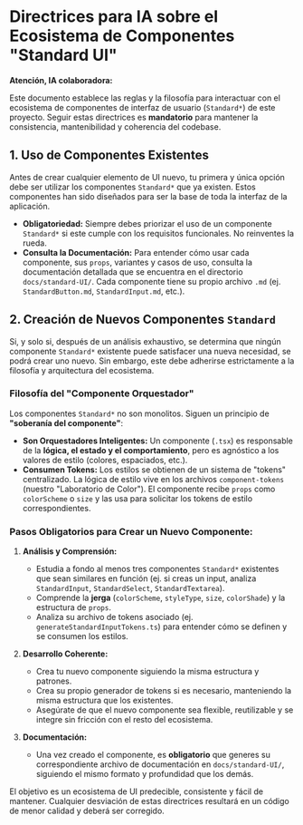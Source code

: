 # Directrices para IA sobre el Ecosistema de Componentes "Standard UI"

**Atención, IA colaboradora:**

Este documento establece las reglas y la filosofía para interactuar con el ecosistema de componentes de interfaz de usuario (`Standard*`) de este proyecto. Seguir estas directrices es **mandatorio** para mantener la consistencia, mantenibilidad y coherencia del codebase.

## 1. Uso de Componentes Existentes

Antes de crear cualquier elemento de UI nuevo, tu primera y única opción debe ser utilizar los componentes `Standard*` que ya existen. Estos componentes han sido diseñados para ser la base de toda la interfaz de la aplicación.

*   **Obligatoriedad:** Siempre debes priorizar el uso de un componente `Standard*` si este cumple con los requisitos funcionales. No reinventes la rueda.
*   **Consulta la Documentación:** Para entender cómo usar cada componente, sus `props`, variantes y casos de uso, consulta la documentación detallada que se encuentra en el directorio `docs/standard-UI/`. Cada componente tiene su propio archivo `.md` (ej. `StandardButton.md`, `StandardInput.md`, etc.).

## 2. Creación de Nuevos Componentes `Standard`

Si, y solo si, después de un análisis exhaustivo, se determina que ningún componente `Standard*` existente puede satisfacer una nueva necesidad, se podrá crear uno nuevo. Sin embargo, este debe adherirse estrictamente a la filosofía y arquitectura del ecosistema.

### Filosofía del "Componente Orquestador"

Los componentes `Standard*` no son monolitos. Siguen un principio de **"soberanía del componente"**:

*   **Son Orquestadores Inteligentes:** Un componente (`.tsx`) es responsable de la **lógica, el estado y el comportamiento**, pero es agnóstico a los valores de estilo (colores, espaciados, etc.).
*   **Consumen Tokens:** Los estilos se obtienen de un sistema de "tokens" centralizado. La lógica de estilo vive en los archivos `component-tokens` (nuestro "Laboratorio de Color"). El componente recibe `props` como `colorScheme` o `size` y las usa para solicitar los tokens de estilo correspondientes.

### Pasos Obligatorios para Crear un Nuevo Componente:

1.  **Análisis y Comprensión:**
    *   Estudia a fondo al menos tres componentes `Standard*` existentes que sean similares en función (ej. si creas un input, analiza `StandardInput`, `StandardSelect`, `StandardTextarea`).
    *   Comprende la **jerga** (`colorScheme`, `styleType`, `size`, `colorShade`) y la estructura de `props`.
    *   Analiza su archivo de tokens asociado (ej. `generateStandardInputTokens.ts`) para entender cómo se definen y se consumen los estilos.

2.  **Desarrollo Coherente:**
    *   Crea tu nuevo componente siguiendo la misma estructura y patrones.
    *   Crea su propio generador de tokens si es necesario, manteniendo la misma estructura que los existentes.
    *   Asegúrate de que el nuevo componente sea flexible, reutilizable y se integre sin fricción con el resto del ecosistema.

3.  **Documentación:**
    *   Una vez creado el componente, es **obligatorio** que generes su correspondiente archivo de documentación en `docs/standard-UI/`, siguiendo el mismo formato y profundidad que los demás.

El objetivo es un ecosistema de UI predecible, consistente y fácil de mantener. Cualquier desviación de estas directrices resultará en un código de menor calidad y deberá ser corregido.
